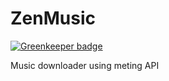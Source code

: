 # ZenMusic

[![Greenkeeper badge](https://badges.greenkeeper.io/ZhangZisu/ZenMusic.svg)](https://greenkeeper.io/)

Music downloader using meting API
